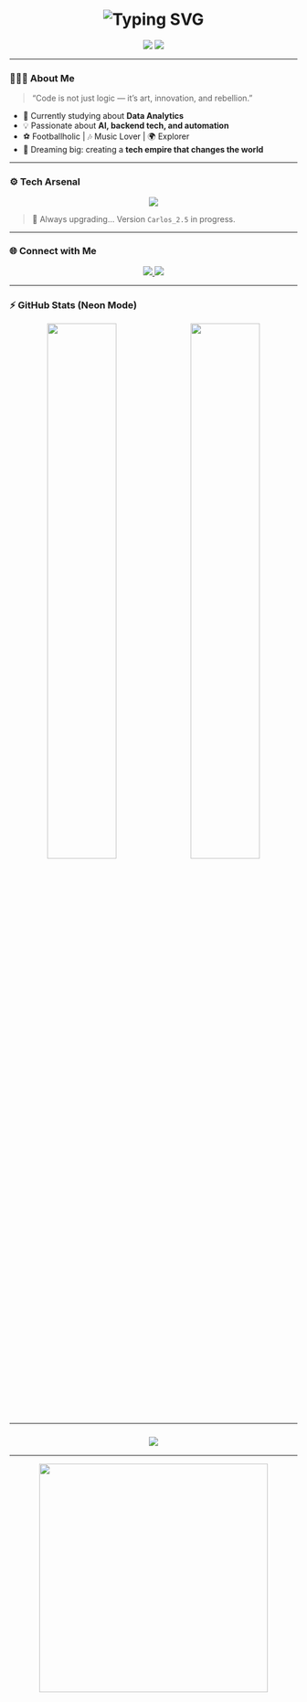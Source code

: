 <h1 align="center">
  <img src="https://readme-typing-svg.herokuapp.com?font=Orbitron&weight=600&size=35&pause=1000&color=00F0FF&center=true&vCenter=true&width=500&lines=Hey,+I'm+Carlos!+🤘;Software+Developer+%F0%9F%92%BB;Welcome+to+my+digital+universe+🚀" alt="Typing SVG" />
</h1>

<p align="center">
  <img src="https://img.shields.io/badge/Code%20Mode-ON%20🧠-00FFFF?style=for-the-badge&logo=github&logoColor=black" />
  <img src="https://img.shields.io/badge/Status-Exploring%20the%20Future-0A0A0A?style=for-the-badge&color=0f0f0f" />
</p>

---

### 👨🏻‍💻 About Me

> “Code is not just logic — it’s art, innovation, and rebellion.”

- 🔭 Currently studying about **Data Analytics**
- 💡 Passionate about **AI, backend tech, and automation**
- ⚽ Footballholic | 🎶 Music Lover | 🌍 Explorer
- 🚀 Dreaming big: creating a **tech empire that changes the world**

---

### ⚙️ Tech Arsenal

<p align="center">
  <img src="https://skillicons.dev/icons?i=python,fastapi,flask,django,js,html,css,postgresql,powershell,git,linux" />
</p>

> 🧠 Always upgrading... Version `Carlos_2.5` in progress.

---

### 🌐 Connect with Me

<p align="center">
  <a href="https://www.linkedin.com/in/carlos-henrique-700560232/" target="_blank">
    <img src="https://img.shields.io/badge/LinkedIn-0A66C2?style=for-the-badge&logo=linkedin&logoColor=white" />
  </a>
  <a href="https://www.instagram.com/_carloostrindade__/" target="_blank">
    <img src="https://img.shields.io/badge/Instagram-FF0080?style=for-the-badge&logo=instagram&logoColor=white" />
  </a>
</p>

---

### ⚡ GitHub Stats (Neon Mode)

<p align="center">
  <img width="49%" src="https://github-readme-stats.vercel.app/api?username=carlos-trindade&show_icons=true&theme=radical&bg_color=000000&title_color=00F0FF&text_color=FFFFFF&icon_color=00F0FF" />
  <img width="49%" src="https://github-readme-streak-stats.herokuapp.com/?user=carlos-trindade&theme=radical&background=000000&stroke=00F0FF&ring=00F0FF&fire=00F0FF&currStreakLabel=00F0FF" />
</p>

---

<h3 align="center">
  <img src="https://readme-typing-svg.herokuapp.com?font=Orbitron&weight=600&size=24&duration=4000&pause=500&color=00F0FF&center=true&vCenter=true&width=600&lines=Building+the+future,+one+commit+at+a+time...;Stay+focused,+stay+curious,+stay+hungry." />
</h3>

---

<p align="center">
  <img src="https://github.com/knyzorg/gifhub/blob/main/spacebar.gif" width="400">
</p>
